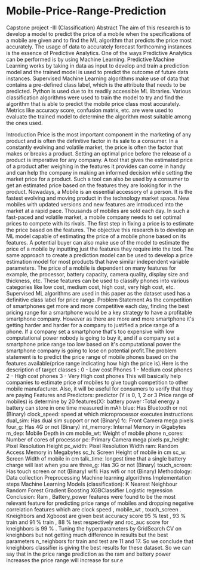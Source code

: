 # Mobile-Price-Range-Prediction
Capstone project -III (Classification)
Abstract
The aim of this research is to develop a model to predict the price of a mobile when the specifications of a mobile are given and to find the ML algorithm that predicts the price most accurately. The usage of data to accurately forecast forthcoming instances is the essence of Predictive Analytics. One of the ways Predictive Analytics can be performed is by using Machine Learning. Predictive Machine Learning works by taking in data as input to develop and train a prediction model and the trained model is used to predict the outcome of future data instances. Supervised Machine Learning algorithms make use of data that contains a pre-defined class label, which is the attribute that needs to be predicted. Python is used due to its readily accessible ML libraries. Various classification algorithms were used to train the model to try and find the algorithm that is able to predict the mobile price class most accurately. Metrics like accuracy score, confusion matrix, etc. are were used to evaluate the trained model to determine the algorithm most suitable among the ones used.

Introduction
Price is the most important component in the marketing of any product and is often the definitive factor in its sale to a consumer. In a constantly evolving and volatile market, the price is often the factor that makes or breaks a product. Setting an optimal price before the release of a product is imperative for any company. A tool that gives the estimated price of a product after weighing in the features it provides can come in handy and can help the company in making an informed decision while setting the market price for a product. Such a tool can also be used by a consumer to get an estimated price based on the features they are looking for in the product. Nowadays, a Mobile is an essential accessory of a person. It is the fastest evolving and moving product in the technology market space. New mobiles with updated versions and new features are introduced into the market at a rapid pace. Thousands of mobiles are sold each day. In such a fast-paced and volatile market, a mobile company needs to set optimal prices to compete with its rivals. The first step in fixing a price is to estimate the price based on the features. The objective this research is to develop an ML model capable of estimating the price of a mobile phone based on its features. A potential buyer can also make use of the model to estimate the price of a mobile by inputting just the features they require into the tool. The same approach to create a prediction model can be used to develop a price estimation model for most products that have similar independent variable parameters. The price of a mobile is dependent on many features for example, the processor, battery capacity, camera quality, display size and thickness, etc. These features can be used to classify phones into various categories like low cost, medium cost, high cost, very high cost, etc. Supervised ML algorithms are used in this paper as the dataset used has a definitive class label for price range.
Problem Statement
As the competition of smartphones get more and more competitive each day, finding the best pricing range for a smartphone would be a key strategy to have a profitable smartphone company.
However as there are more and more smartphone it's getting harder and harder for a company to justified a price range of a phone.
If a company set a smartphone that's too expensive with low computational power nobody is going to buy it, and if a company set a smartphone price range too low based on it's computational power the smartphone company is going to lose on potential profit.The problem statement is to predict the price range of mobile phones based on the  features available(price range indicating how high the price is).Here is the description of  target classes :
0 - Low cost Phones
1 - Medium cost phones
2 - High cost phones
3 - Very High cost phones
This will basically help companies to estimate price of mobiles to
give tough competition to other mobile manufacturer.
Also, it will be useful for consumers to verify that they are paying
Features and Predictors:
predictor (Y is 0, 1, 2 or 3 Price range of mobiles) is determine by 20 features(X):
battery power :Total energy a battery can store in one time measured in mAh
blue: Has Bluetooth or not (Binary)
clock_speed: speed at which microprocessor executes instructions
dual_sim: Has dual sim support or not (Binary)
fc: Front Camera mega pixels
four_g: Has 4G or not (Binary)
int_memory: Internal Memory in Gigabytes
m_dep: Mobile Depth in cm
mobile_wt: Weight of mobile phone
n_cores: Number of cores of processor
pc: Primary Camera mega pixels
px_height: Pixel Resolution Height
px_width: Pixel Resolution Width
ram: Random Access Memory in Megabytes
sc_h: Screen Height of mobile in cm
sc_w: Screen Width of mobile in cm
talk_time: longest time that a single battery charge will last when you are
three_g: Has 3G or not (Binary)
touch_screen: Has touch screen or not (Binary)
wifi: Has wifi or not (Binary)
Methodology:
Data collection
Preprocessing
Machine learning algorithms
Implementation steps
Machine Learning Models (classification):
K Nearest Neighbour
Random Forest
Gradient Boosting
XGBClassifier
Logistic regression 
Conclusion:
Ram , Battery_power features were found to be the most relevant feature  for predicting price range of mobiles and dropping negative correlation  features which are clock speed , mobile_wt , touch_screen .
Kneighbors and Xgboost are given best accuracy score 95 % test , 93 %  train and 91 % train , 88 % test respectively and roc_auc score for  kneighbors is 99 % .
Tuning the hyperparameters by GridSearch CV on kneighbors but not  getting much difference in results but the best parameters n_neighbors for  train and test are 11 and 17.
So we conclude that kneighbors classifier is giving the best results for these dataset.
So we can say that in the price range prediction as the ram and battery power increases the price range will increase for sur.e





